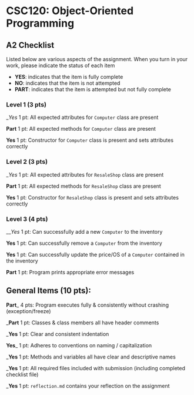 # CSC120: Object-Oriented Programming
## A2 Checklist

Listed below are various aspects of the assignment.  When you turn in your work, please indicate the status of each item

- **YES**: indicates that the item is fully complete
- **NO**: indicates that the item is not attempted
- **PART**: indicates that the item is attempted but not fully complete

### Level 1 (3 pts)

__Yes_ 1 pt: All expected attributes for `Computer` class are present

__Part__ 1 pt: All expected methods for `Computer` class are present

__Yes__ 1 pt: Constructor for `Computer` class is present and sets attributes correctly

### Level 2 (3 pts)

__Yes_ 1 pt: All expected attributes for `ResaleShop` class are present

__Part__ 1 pt: All expected methods for `ResaleShop` class are present

__Yes__ 1 pt: Constructor for `ResaleShop` class is present and sets attributes correctly

### Level 3 (4 pts)

___Yes_ 1 pt: Can successfully add a new `Computer` to the inventory

__Yes__ 1 pt: Can successfully remove a `Computer` from the inventory

__Yes__ 1 pt: Can successfully update the price/OS of a `Computer` contained in the inventory

__Part__ 1 pt: Program prints appropriate error messages

## General Items (10 pts):

__Part___ 4 pts: Program executes fully & consistently without crashing (exception/freeze)

___Part__ 1 pt: Classes & class members all have header comments

___Yes__ 1 pt: Clear and consistent indentation

__Yes___ 1 pt: Adheres to conventions on naming / capitalization

___Yes__ 1 pt: Methods and variables all have clear and descriptive names

___Yes__ 1 pt: All required files included with submission (including completed checklist file)

___Yes__ 1 pt: `reflection.md` contains your reflection on the assignment
